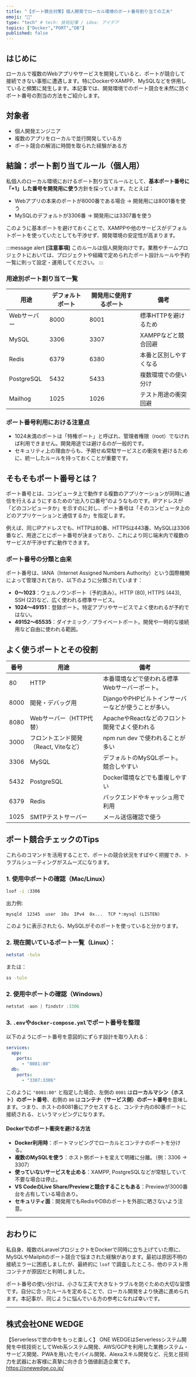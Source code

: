 ```yaml
---
title: "【ポート競合対策】個人開発でローカル環境のポート番号割り当ての工夫"
emoji: "🚦"
type: "tech" # tech: 技術記事 / idea: アイデア
topics: ["Docker","PORT","DB"]
published: false
---
```


## はじめに

ローカルで複数のWebアプリやサービスを開発していると、ポートが競合して接続できない事態に遭遇します。特にDockerやXAMPP、MySQLなどを併用していると頻繁に発生します。本記事では、開発環境でのポート競合を未然に防ぐポート番号の割当の方法をご紹介します。

## 対象者

* 個人開発エンジニア
* 複数のアプリをローカルで並行開発している方
* ポート競合の解消に時間を取られた経験がある方

## 結論：ポート割り当てルール（個人用）

私個人のローカル環境におけるポート割り当てルールとして、**基本ポート番号に「+1」した番号を開発用に使う**方針を採っています。たとえば：

* Webアプリの本来のポートが8000番である場合 → 開発用には8001番を使う
* MySQLのデフォルトが3306番 → 開発用には3307番を使う

このように基本ポートを避けておくことで、XAMPPや他のサービスがデフォルトポートを使っていたとしても干渉せず、開発環境の安定性が高まります。

:::message alert
**[注意事項]**
このルールは個人開発向けです。業務やチームプロジェクトにおいては、プロジェクトや組織で定められたポート設計ルールや予約一覧に則って設定・運用してください。
:::

### 用途別ポート割り当て一覧

| 用途            | デフォルトポート | 開発用に使用するポート | 備考           |
| --------------- | -------- | ----------- | ------------ |
| Webサーバー     | 8000     | 8001        | 標準HTTPを避けるため |
| MySQL           | 3306     | 3307        | XAMPPなどと競合回避 |
| Redis           | 6379     | 6380        | 本番と区別しやすくなる  |
| PostgreSQL      | 5432     | 5433        | 複数環境での使い分け   |
| Mailhog         | 1025     | 1026        | テスト用途の衝突回避   |

### ポート番号利用における注意点

* 1024未満のポートは「特権ポート」と呼ばれ、管理者権限（root）でなければ利用できません。開発用途では避けるのが一般的です。
* セキュリティ上の理由からも、予期せぬ常駐サービスとの衝突を避けるために、統一したルールを持っておくことが重要です。

## そもそもポート番号とは？

ポート番号とは、コンピュータ上で動作する複数のアプリケーションが同時に通信を行えるようにするための“出入り口番号”のようなものです。IPアドレスが「どのコンピュータか」を示すのに対し、ポート番号は「そのコンピュータ上のどのアプリケーションと通信するか」を指定します。

例えば、同じIPアドレスでも、HTTPは80番、HTTPSは443番、MySQLは3306番など、用途ごとにポート番号が決まっており、これにより同じ端末内で複数のサービスが干渉せずに動作できます。

### ポート番号の分類と由来

ポート番号は、IANA（Internet Assigned Numbers Authority）という国際機関によって管理されており、以下のように分類されています：

* **0〜1023**：ウェルノウンポート（予約済み）。HTTP (80), HTTPS (443), SSH (22)など、広く使われる標準サービス。
* **1024〜49151**：登録ポート。特定アプリやサービスでよく使われるが予約ではない。
* **49152〜65535**：ダイナミック／プライベートポート。開発や一時的な接続用など自由に使われる範囲。

## よく使うポートとその役割

| 番号 | 用途                            | 備考                           |
| ----- | ----------------------------- | ---------------------------- |
| 80    | HTTP                          | 本番環境などで使われる標準Webサーバーポート。 |
| 8000  | 開発・デバッグ用   | DjangoやPHPビルトインサーバーなどが使うことが多い。             |
| 8080  | Webサーバー（HTTP代替）       | ApacheやReactなどのフロント開発でよく使われる |
| 3000  | フロントエンド開発（React, Viteなど）      | npm run dev で使われることが多い       |
| 3306  | MySQL                         | デフォルトのMySQLポート。競合しやすい        |
| 5432  | PostgreSQL                    | Docker環境などでも重複しやすい           |
| 6379  | Redis                         | バックエンドやキャッシュ用で利用             |
| 1025  | SMTPテストサーバー            | メール送信確認で使う                   |


## ポート競合チェックのTips

これらのコマンドを活用することで、ポートの競合状況をすばやく把握でき、トラブルシューティングがスムーズになります。


### 1. 使用中ポートの確認（Mac/Linux）

```bash
lsof -i :3306
```

出力例:

```
mysqld  12345  user  10u  IPv4  0x...  TCP *:mysql (LISTEN)
```

このように表示されたら、MySQLがそのポートを使っていると分かります。

### 2. 現在開いているポート一覧（Linux）：

```bash
netstat -tuln
```

または：

```bash
ss -tuln
```

### 2. 使用中ポートの確認（Windows）

```powershell
netstat -aon | findstr :3306
```

### 3. `.env`や`docker-compose.yml`でポート番号を整理

以下のようにポート番号を意図的にずらす設計を取り入れる：

```yaml
services:
  app:
    ports:
      - "8081:80"
  db:
    ports:
      - "3307:3306"
```

このように `"8081:80"` と指定した場合、左側の `8081` は**ローカルマシン（ホスト）のポート番号**、右側の `80` は**コンテナ（サービス側）のポート番号**を意味します。つまり、ホストの8081番にアクセスすると、コンテナ内の80番ポートに接続される、というマッピングになります。

#### Dockerでのポート衝突を避ける方法

* **Docker利用時**：ポートマッピングでローカルとコンテナのポートを分ける。
* **複数のMySQLを使う**：ホスト側ポートを変えて明確に分離。（例：3306 → 3307）
* **使っていないサービスを止める**：XAMPP, PostgreSQLなどが常駐していて不要な場合は停止。
* **VS CodeのLive Share/Previewと競合することもある**：Previewが3000番台を占有している場合あり。
* **セキュリティ面**：開発用でもRedisやDBのポートを外部に晒さないよう注意。

--- 

## おわりに

私自身、複数のLaravelプロジェクトをDockerで同時に立ち上げていた際に、MySQLやMailpitのポート競合で悩まされた経験があります。最初は原因不明の接続エラーに困惑しましたが、最終的に `lsof` で調査したところ、他のテスト用コンテナが原因だと判明しました。

ポート番号の使い分けは、小さな工夫で大きなトラブルを防ぐための大切な習慣です。自分に合ったルールを定めることで、ローカル開発をより快適に進められます。本記事が、同じように悩んでいる方の参考になれば幸いです。

---

## 株式会社ONE WEDGE
【Serverlessで世の中をもっと楽しく】
ONE WEDGEはServerlessシステム開発を中核技術としてWeb系システム開発、AWS/GCPを利用した業務システム・サービス開発、PWAを用いたモバイル開発、Alexaスキル開発など、元気と技術力を武器にお客様に真摯に向き合う価値創造企業です。
https://onewedge.co.jp/